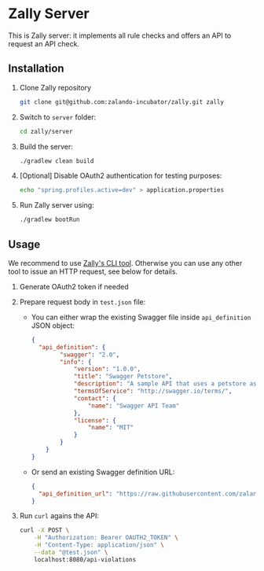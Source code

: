 # Zally Server

This is Zally server: it implements all rule checks and offers an API to request
an API check.

## Installation

1. Clone Zally repository
    ```bash
    git clone git@github.com:zalando-incubator/zally.git zally
    ```

2. Switch to `server` folder:
	```bash
	cd zally/server
	```

3. Build the server:
    ```bash
    ./gradlew clean build
    ```

4. [Optional] Disable OAuth2 authentication for testing purposes:
    ```bash
    echo "spring.profiles.active=dev" > application.properties
    ```

5. Run Zally server using:
    ```bash
    ./gradlew bootRun
    ```

## Usage

We recommend to use [Zally's CLI tool](../cli). Otherwise you can use any other 
tool to issue an HTTP request, see below for details.

1. Generate OAuth2 token if needed

2. Prepare request body in `test.json` file:

    * You can either wrap the existing Swagger file inside `api_definition` JSON
      object:

        ```json
        {
          "api_definition": {
                "swagger": "2.0",
                "info": {
                    "version": "1.0.0",
                    "title": "Swagger Petstore",
                    "description": "A sample API that uses a petstore as an example to demonstrate features in the swagger-2.0 specification",
                    "termsOfService": "http://swagger.io/terms/",
                    "contact": {
                        "name": "Swagger API Team"
                    },
                    "license": {
                        "name": "MIT"
                    }
                }
            }
        }
        ```

    * Or send an existing Swagger definition URL:

        ```json
        {
          "api_definition_url": "https://raw.githubusercontent.com/zalando-incubator/zally/master/server/src/test/resources/fixtures/api_spp.json"
        }
        ```

3. Run `curl` agains the API:
    ```bash
    curl -X POST \
        -H "Authorization: Bearer OAUTH2_TOKEN" \
        -H "Content-Type: application/json" \
        --data "@test.json" \
        localhost:8080/api-violations
    ```
